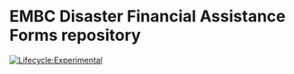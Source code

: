 # EMBC Disaster Financial Assistance Forms repository
[![Lifecycle:Experimental](https://img.shields.io/badge/Lifecycle-Experimental-339999)](<Redirect-URL>)

